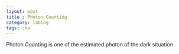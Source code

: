 ```yaml
---
layout: post
title : Photon Counting
category: lablog
tags: cho
---
```

Photon Counting is one of the estimated photon of the dark situation
